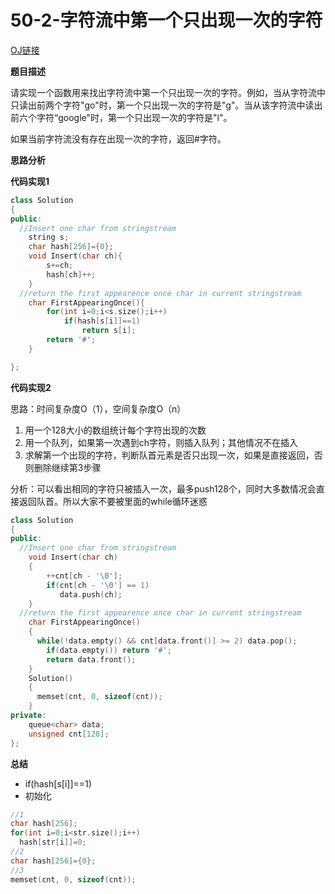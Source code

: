 # 50-2-字符流中第一个只出现一次的字符

[OJ链接](https://www.nowcoder.com/practice/00de97733b8e4f97a3fb5c680ee10720?tpId=13&tqId=11207&tPage=3&rp=1&ru=%2Fta%2Fcoding-interviews&qru=%2Fta%2Fcoding-interviews%2Fquestion-ranking)

**题目描述**

请实现一个函数用来找出字符流中第一个只出现一次的字符。例如，当从字符流中只读出前两个字符"go"时，第一个只出现一次的字符是"g"。当从该字符流中读出前六个字符“google"时，第一个只出现一次的字符是"l"。

如果当前字符流没有存在出现一次的字符，返回#字符。

**思路分析**

**代码实现1**

```c++
class Solution
{
public:
  //Insert one char from stringstream
    string s;
    char hash[256]={0};
    void Insert(char ch){
        s+=ch;
        hash[ch]++;
    }
  //return the first appearence once char in current stringstream
    char FirstAppearingOnce(){
        for(int i=0;i<s.size();i++)
            if(hash[s[i]]==1)
                return s[i];
        return '#';
    }

};
```

**代码实现2**

思路：时间复杂度O（1），空间复杂度O（n）

  1. 用一个128大小的数组统计每个字符出现的次数
  2. 用一个队列，如果第一次遇到ch字符，则插入队列；其他情况不在插入
  3. 求解第一个出现的字符，判断队首元素是否只出现一次，如果是直接返回，否则删除继续第3步骤
  
分析：可以看出相同的字符只被插入一次，最多push128个，同时大多数情况会直接返回队首。所以大家不要被里面的while循环迷惑

```c++
class Solution
{
public:
  //Insert one char from stringstream
    void Insert(char ch)
    {  
        ++cnt[ch - '\0'];
        if(cnt[ch - '\0'] == 1)
           data.push(ch);
    }
  //return the first appearence once char in current stringstream
    char FirstAppearingOnce()
    {
      while(!data.empty() && cnt[data.front()] >= 2) data.pop();
        if(data.empty()) return '#';
        return data.front();
    }
    Solution()
    {
      memset(cnt, 0, sizeof(cnt));    
    }
private:
    queue<char> data;
    unsigned cnt[128];
};
```

**总结**

* if(hash[s[i]]==1)
* 初始化
```c++
//1
char hash[256];
for(int i=0;i<str.size();i++)
  hash[str[i]]=0;
//2
char hash[256]={0};
//3  
memset(cnt, 0, sizeof(cnt)); 
```

